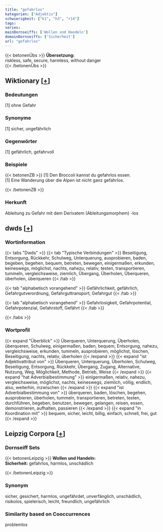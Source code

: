 ```yaml
---
title: "gefahrlos"
kategorien: ["Adjektiv"]
schwierigkeit: ["k1", "h3", "r14"]
tags:
series:
mainDornseiffs: ['Wollen und Handeln']
domainDornseiffs: ['Sicherheit']
url: "gefahrlos"
---
```


{{< betonenÜbs >}}
**Übersetzung:**  
riskless, safe, secure, harmless, without  danger  
{{< /betonenÜbs >}}

## Wiktionary [[+](https://de.wiktionary.org/wiki/gefahrlos)]

### Bedeutungen
[1] ohne Gefahr  

### Synonyme
[1] sicher, ungefährlich  

### Gegenwörter
[1] gefährlich, gefahrvoll  

### Beispiele
{{< betonenZB >}}
[1] Den Broccoli kannst du gefahrlos essen.  
[1] Eine Wanderung über die Alpen ist nicht ganz gefahrlos.  

{{< /betonenZB >}}
### Herkunft
Ableitung zu Gefahr mit dem Derivatem (Ableitungsmorphem) -los  



## dwds [[+](https://www.dwds.de/wb/gefahrlos)]

### Wortinformation
{{< tabs "Dwds" >}}
{{< tab "Typische Verbindungen" >}}
Beseitigung, Entsorgung, Rückkehr, Schulweg, Unterquerung, ausprobieren, baden, begeben, begehen, bequem, betreten, bewegen, einigermaßen, erkunden, keineswegs, möglichst, nachts, nahezu, relativ, testen, transportieren, tummeln, vergleichsweise, ziemlich, Übergang, Überholen, Überqueren, überholen, überqueren
{{< /tab >}}

{{< tab "alphabetisch vorangehend" >}}
Gefährlichkeit, gefährlich, Gefahrgutverordnung, Gefahrguttransport, Gefahrgut
{{< /tab >}}

{{< tab "alphabetisch vorangehend" >}}
Gefahrlosigkeit, Gefahrpotential, Gefahrpotenzial, Gefahrstoff, Gefährt
{{< /tab >}}

{{< /tabs >}}

### Wortprofil
{{< expand "Überblick" >}} Überqueren, Unterquerung, Überholen, überqueren, Schulweg, einigermaßen, baden, bequem, Entsorgung, nahezu, vergleichsweise, erkunden, tummeln, ausprobieren, möglichst, löschen, Beseitigung, nachts, relativ, überholen {{< /expand >}}
{{< expand "ist Adjektivattribut von" >}} Überqueren, Unterquerung, Überholen, Schulweg, Beseitigung, Entsorgung, Rückkehr, Übergang, Zugang, Alternative, Nutzung, Weg, Möglichkeit, Methode, Betrieb, Weise {{< /expand >}}
{{< expand "hat Adverbialbestimmung" >}} einigermaßen, relativ, nahezu, vergleichsweise, möglichst, nachts, keineswegs, ziemlich, völlig, endlich, also, weiterhin, inzwischen {{< /expand >}}
{{< expand "ist Adverbialbestimmung von" >}} überqueren, baden, löschen, begehen, ausprobieren, überholen, tummeln, transportieren, betreten, testen, durchführen, begeben, benutzen, bewegen, gelangen, reisen, essen, demonstrieren, aufhalten, passieren {{< /expand >}}
{{< expand "in Koordination mit" >}} bequem, sicher, leicht, billig, einfach, schnell, frei, gut {{< /expand >}}

## Leipzig Corpora [[+](https://corpora.uni-leipzig.de/en/res?word=gefahrlos&corpusId=deu_newscrawl-public_2018)]

### Dornseiff Sets
{{< betonenLeipzig >}}
**Wollen und Handeln:**  
**Sicherheit:** gefahrlos, harmlos, unschädlich  

{{< /betonenLeipzig >}}

### Synonym
sicher, gesichert, harmlos, ungefährdet, unverfänglich, unschädlich, risikolos, spielerisch, leicht, freundlich, ungefährlich


### Similarity based on Cooccurrences
problemlos

